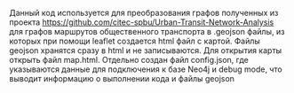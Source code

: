 Данный код используется для преобразования графов полученных из проекта https://github.com/citec-spbu/Urban-Transit-Network-Analysis для графов маршрутов общественного транспорта в .geojson файлы, из которых при помощи leaflet создается html файл с картой. Файлы geojson хранятся сразу в html и не записываются. Для открытия карты открыть файл map.html. Отдельно создан файл config.json, где указываются данные для подключения к базе Neo4j и debug mode, что выводит информацию о выполнении кода и файлы geojson